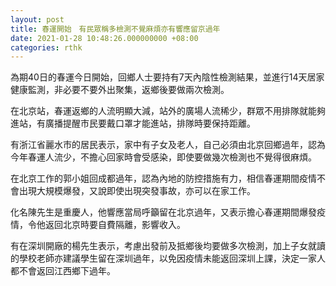 ```yaml
---
layout: post
title: 春運開始　有民眾稱多檢測不覺麻煩亦有響應留京過年
date: 2021-01-28 10:48:26.000000000 +08:00
categories: rthk
---
```


為期40日的春運今日開始，回鄉人士要持有7天內陰性檢測結果，並進行14天居家健康監測，非必要不要外出聚集，返鄉後要做兩次檢測。

在北京站，春運返鄉的人流明顯大減，站外的廣場人流稀少，群眾不用排隊就能夠進站，有廣播提醒市民要戴口罩才能進站，排隊時要保持距離。

有浙江省麗水市的居民表示，家中有子女及老人，自己必須由北京回鄉過年，認為今年春運人流少，不擔心回家時會受感染，即使要做幾次檢測也不覺得很麻煩。

在北京工作的郭小姐回成都過年，認為內地的防控措施有力，相信春運期間疫情不會出現大規模爆發，又說即使出現突發事故，亦可以在家工作。

化名陳先生是重慶人，他響應當局呼籲留在北京過年，又表示擔心春運期間爆發疫情，令他返回北京時要自費隔離，影響收入。

有在深圳開廠的楊先生表示，考慮出發前及抵鄉後均要做多次檢測，加上子女就讀的學校老師亦建議學生留在深圳過年，以免因疫情未能返回深圳上課，決定一家人都不會返回江西鄉下過年。
